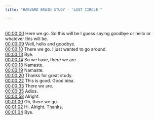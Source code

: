 ```yaml
---
title: "HARVARD BRAIN STUDY - 'LAST CIRCLE'"

---
```

<br>[00:00:00](https://www.youtube.com/watch?v=eleM-aMmcHc&t=0)   Here we go. So this will be I guess saying goodbye or hello or whatever this will be. 
<br>[00:00:09](https://www.youtube.com/watch?v=eleM-aMmcHc&t=9)   Well, hello and goodbye. 
<br>[00:00:10](https://www.youtube.com/watch?v=eleM-aMmcHc&t=10)   There we go. I just wanted to go around. 
<br>[00:00:13](https://www.youtube.com/watch?v=eleM-aMmcHc&t=13)   Bye. 
<br>[00:00:14](https://www.youtube.com/watch?v=eleM-aMmcHc&t=14)   So we have, there we are. 
<br>[00:00:18](https://www.youtube.com/watch?v=eleM-aMmcHc&t=18)   Namaste. 
<br>[00:00:19](https://www.youtube.com/watch?v=eleM-aMmcHc&t=19)   Namaste. 
<br>[00:00:20](https://www.youtube.com/watch?v=eleM-aMmcHc&t=20)   Thanks for great study. 
<br>[00:00:22](https://www.youtube.com/watch?v=eleM-aMmcHc&t=22)   This is good. Good idea. 
<br>[00:00:33](https://www.youtube.com/watch?v=eleM-aMmcHc&t=33)   There we are. 
<br>[00:00:35](https://www.youtube.com/watch?v=eleM-aMmcHc&t=35)   Adios. 
<br>[00:00:58](https://www.youtube.com/watch?v=eleM-aMmcHc&t=58)   Alright. 
<br>[00:01:00](https://www.youtube.com/watch?v=eleM-aMmcHc&t=60)   Oh, there we go. 
<br>[00:01:02](https://www.youtube.com/watch?v=eleM-aMmcHc&t=62)   Hi. Alright. Thanks. 
<br>[00:01:04](https://www.youtube.com/watch?v=eleM-aMmcHc&t=64)   Bye. 
<br>